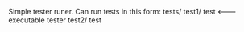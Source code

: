 Simple tester runer.
Can run tests in this form:
tests/
  test1/
    test <--- executable tester
  test2/
    test
